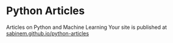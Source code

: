 # Python Articles
Articles on Python and Machine Learning
Your site is published at [sabinem.github.io/python-articles](https://sabinem.github.io/python-articles/)
